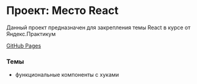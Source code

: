 # Проект: Место React
Данный проект предназначен для закрепления темы React в курсе от Яндекс.Практикум

[GitHub Pages](https://tsharon-byte.github.io/mesto-react/)

### Темы
* функциональные компоненты с хуками